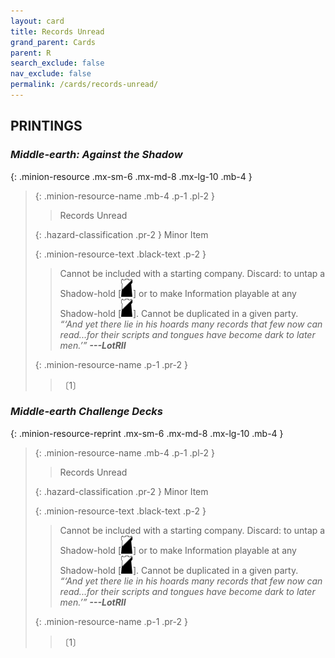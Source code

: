 ```yaml
---
layout: card
title: Records Unread
grand_parent: Cards
parent: R
search_exclude: false
nav_exclude: false
permalink: /cards/records-unread/
---
```


## PRINTINGS


### _Middle-earth: Against the Shadow_

{: .minion-resource .mx-sm-6 .mx-md-8 .mx-lg-10 .mb-4 }
> {: .minion-resource-name .mb-4 .p-1 .pl-2 }
> > <div class="hazard-mp"></div>
> > <div class="card-name">Records Unread</div>
>
> {: .hazard-classification .pr-2 }
> Minor Item
>
> {: .minion-resource-text .black-text .p-2 }
> > Cannot be included with a starting company. Discard: to untap a Shadow-hold \[![](/assets/images/shadow-hold.svg)] or to make Information playable at any Shadow-hold \[![](/assets/images/shadow-hold.svg)]. Cannot be duplicated in a given party. <br>_“‘And yet there lie in his hoards many records that few now can read...for their scripts and tongues have become dark to later men.’”_ ***---&#65279;LotRII*** 
> 
> {: .minion-resource-name .p-1 .pr-2 }
> > <div class="card-shield"></div>
> > <div class="card-corruption-white">〔1〕</div>

### _Middle-earth Challenge Decks_

{: .minion-resource-reprint .mx-sm-6 .mx-md-8 .mx-lg-10 .mb-4 }
> {: .minion-resource-name .mb-4 .p-1 .pl-2 }
> > <div class="hazard-mp"></div>
> > <div class="card-name">Records Unread</div>
>
> {: .hazard-classification .pr-2 }
> Minor Item
>
> {: .minion-resource-text .black-text .p-2 }
> > Cannot be included with a starting company. Discard: to untap a Shadow-hold \[![](/assets/images/shadow-hold.svg)] or to make Information playable at any Shadow-hold \[![](/assets/images/shadow-hold.svg)]. Cannot be duplicated in a given party. <br>_“‘And yet there lie in his hoards many records that few now can read...for their scripts and tongues have become dark to later men.’”_ ***---&#65279;LotRII*** 
> 
> {: .minion-resource-name .p-1 .pr-2 }
> > <div class="card-shield"></div>
> > <div class="card-corruption-white">〔1〕</div>
